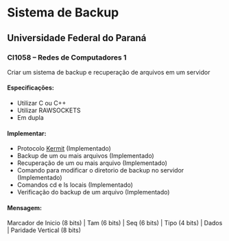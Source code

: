 # Sistema de Backup
## Universidade Federal do Paraná
### CI1058 – Redes de Computadores 1

Criar um sistema de backup e recuperação de arquivos em um servidor

#### Especificações:
- Utilizar C ou C++
- Utilizar RAWSOCKETS
- Em dupla
  
#### Implementar:
- Protocolo [Kermit](https://en.wikipedia.org/wiki/Kermit_(protocol)) (Implementado)
- Backup de um ou mais arquivos (Implementado)
- Recuperação de um ou mais arquivo (Implementado)
- Comando para modificar o diretorio de backup no servidor (Implementado)
- Comandos cd e ls locais (Implementado)
- Verificação do backup de um arquivo (Implementado)

#### Mensagem:
Marcador de Inicio (8 bits) | Tam (6 bits) | Seq (6 bits) | Tipo (4 bits) | Dados | Paridade Vertical (8 bits)
